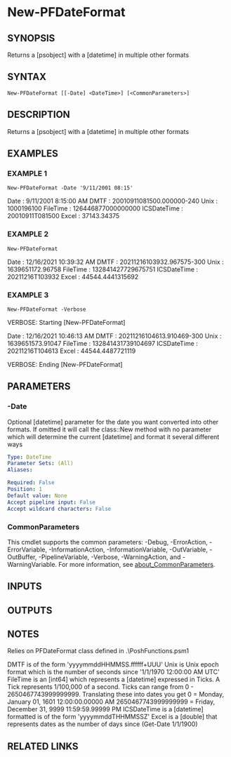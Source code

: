 ﻿---
external help file: PoshFunctions-help.xml
Module Name: poshfunctions
online version:
schema: 2.0.0
---

# New-PFDateFormat

## SYNOPSIS
Returns a \[psobject\] with a \[datetime\] in multiple other formats

## SYNTAX

```
New-PFDateFormat [[-Date] <DateTime>] [<CommonParameters>]
```

## DESCRIPTION
Returns a \[psobject\] with a \[datetime\] in multiple other formats

## EXAMPLES

### EXAMPLE 1
```
New-PFDateFormat -Date '9/11/2001 08:15'
```

Date        : 9/11/2001 8:15:00 AM
DMTF        : 20010911081500.000000-240
Unix        : 1000196100
FileTime    : 126446877000000000
ICSDateTime : 20010911T081500
Excel       : 37143.34375

### EXAMPLE 2
```
New-PFDateFormat
```

Date        : 12/16/2021 10:39:32 AM
DMTF        : 20211216103932.967575-300
Unix        : 1639651172.96758
FileTime    : 132841427729675751
ICSDateTime : 20211216T103932
Excel       : 44544.4441315692

### EXAMPLE 3
```
New-PFDateFormat -Verbose
```

VERBOSE: Starting \[New-PFDateFormat\]

Date        : 12/16/2021 10:46:13 AM
DMTF        : 20211216104613.910469-300
Unix        : 1639651573.91047
FileTime    : 132841431739104697
ICSDateTime : 20211216T104613
Excel       : 44544.4487721119

VERBOSE: Ending \[New-PFDateFormat\]

## PARAMETERS

### -Date
Optional \[datetime\] parameter for the date you want converted into other formats.
If omitted it will call the class::New method with no parameter
which will determine the current \[datetime\] and format it several different ways

```yaml
Type: DateTime
Parameter Sets: (All)
Aliases:

Required: False
Position: 1
Default value: None
Accept pipeline input: False
Accept wildcard characters: False
```

### CommonParameters
This cmdlet supports the common parameters: -Debug, -ErrorAction, -ErrorVariable, -InformationAction, -InformationVariable, -OutVariable, -OutBuffer, -PipelineVariable, -Verbose, -WarningAction, and -WarningVariable. For more information, see [about_CommonParameters](http://go.microsoft.com/fwlink/?LinkID=113216).

## INPUTS

## OUTPUTS

## NOTES
Relies on PFDateFormat class defined in .\PoshFunctions.psm1

DMTF is of the form 'yyyymmddHHMMSS.ffffff+UUU'
Unix is Unix epoch format which is the number of seconds since '1/1/1970 12:00:00 AM UTC'
FileTime is an \[int64\] which represents a \[datetime\] expressed in Ticks.
A Tick represents 1/100,000 of a second.
Ticks can range from 0 - 2650467743999999999.
Translating these into dates you get
                      0 = Monday, January 01, 1601 12:00:00.00000 AM
    2650467743999999999 = Friday, December 31, 9999 11:59:59.99999 PM
ICSDateTime is a \[datetime\] formatted is of the form 'yyyymmddTHHMMSSZ'
Excel is a \[double\] that represents dates as the number of days since (Get-Date 1/1/1900)

## RELATED LINKS
